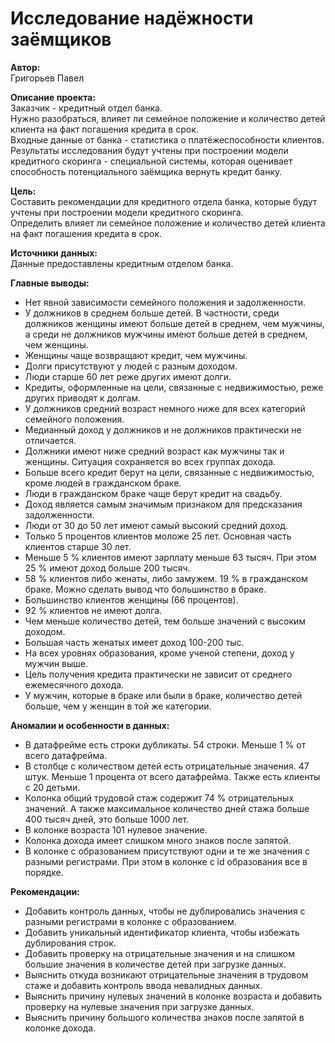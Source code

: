 # Исследование надёжности заёмщиков

**Автор:**  
Григорьев Павел   

**Описание проекта:**   
Заказчик - кредитный отдел банка.  
Нужно разобраться, влияет ли семейное положение и количество детей клиента на факт погашения кредита в срок.  
Входные данные от банка - статистика о платёжеспособности клиентов.    
Результаты исследования будут учтены при построении модели кредитного скоринга - специальной системы, которая оценивает способность потенциального заёмщика вернуть кредит банку.  

**Цель:**   
Составить рекомендации для кредитного отдела банка, которые будут учтены при построении модели кредитного скоринга.  
Определить влияет ли семейное положение и количество детей клиента на факт погашения кредита в срок.  

**Источники данных:**   
Данные предоставлены кредитным отделом банка.

**Главные выводы:**
- Нет явной зависимости семейного положения и задолженности.
- У должников в среднем больше детей. В частности, среди должников женщины имеют больше детей в среднем, чем мужчины, а среди не должников мужчины имеют больше детей в среднем, чем женщины.
- Женщины чаще возвращают кредит, чем мужчины.
- Долги присутствуют у людей с разным доходом.
- Люди старше 60 лет реже других имеют долги.
- Кредиты, оформленные на цели, связанные с недвижимостью, реже других приводят к долгам.
- У должников средний возраст немного ниже для всех категорий семейного положения.
- Медианный доход у должников и не должников практически не отличается.
- Должники имеют ниже средний возраст как мужчины так и женщины. Ситуация сохраняется во всех группах дохода.
- Больше всего кредит берут на цели, связанные с недвижимостью, кроме людей в гражданском браке.
- Люди в гражданском браке чаще берут кредит на свадьбу.
- Доход является самым значимым признаком для предсказания задолженности.
- Люди от 30 до 50 лет имеют самый высокий средний доход.
- Только 5 процентов клиентов моложе 25 лет. Основная часть клиентов старше 30 лет.
- Меньше 5 % клиентов имеют зарплату меньше 63 тысяч. При этом 25 % имеют доход больше 200 тысяч.
- 58 % клиентов либо женаты, либо замужем. 19 % в гражданском браке. Можно сделать вывод что большинство в браке.
- Большинство клиентов женщины (66 процентов).
- 92 % клиентов не имеют долга.
- Чем меньше количество детей, тем больше значений с высоким доходом.
- Большая часть женатых имеет доход 100-200 тыс.
- На всех уровнях образования, кроме ученой степени, доход у мужчин выше.
- Цель получения кредита практически не зависит от среднего ежемесячного дохода.
- У мужчин, которые в браке или были в браке, количество детей больше, чем у женщин в той же категории.
  
**Аномалии и особенности в данных:**
- В датафрейме есть строки дубликаты. 54 строки. Меньше 1 % от всего датафрейма.  
- В столбце с количеством детей есть отрицательные значения. 47 штук. Меньше 1 процента от всего датафрейма. Также есть клиенты с 20 детьми.
- Колонка общий трудовой стаж содержит 74 % отрицательных значений. А также максимальное количество дней стажа больше 400 тысяч дней, это больше 1000 лет.
- В колонке возраста 101 нулевое значение.
- Колонка дохода имеет слишком много знаков после запятой.
- В колонке с образованием присутствуют одни и те же значения с разными регистрами. При этом в колонке с id образования все в порядке.

**Рекомендации:**
- Добавить контроль данных, чтобы не дублировались значения с разными регистрами в колонке с образованием.
- Добавить уникальный идентификатор клиента, чтобы избежать дублирования строк.
- Добавить проверку на отрицательные значения и на слишком большие значения в количестве детей при загрузке данных.
- Выяснить откуда возникают отрицательные значения в трудовом стаже и добавить контроль ввода невалидных данных.
- Выяснить причину нулевых значений в колонке возраста и добавить проверку на нулевые значения при загрузке данных.
- Выяснить причину большого количества знаков после запятой в колонке дохода.  
